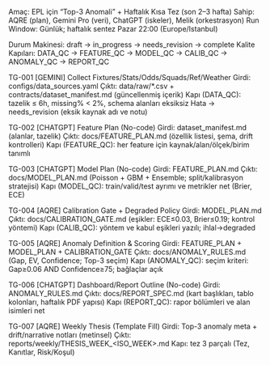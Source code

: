 ﻿Amaç: EPL için “Top-3 Anomali” + Haftalık Kısa Tez (son 2–3 hafta)
Sahip: AQRE (plan), Gemini Pro (veri), ChatGPT (iskeler), Melik (orkestrasyon)
Run Window: Günlük; haftalık sentez Pazar 22:00 (Europe/Istanbul)

Durum Makinesi: draft → in_progress → needs_revision → complete
Kalite Kapıları: DATA_QC → FEATURE_QC → MODEL_QC → CALIB_QC → ANOMALY_QC → REPORT_QC

TG-001  [GEMINI]  Collect Fixtures/Stats/Odds/Squads/Ref/Weather
  Girdi: configs/data_sources.yaml
  Çıktı: data/raw/*.csv + contracts/dataset_manifest.md (güncellenmiş içerik)
  Kapı (DATA_QC): tazelik ≤ 6h, missing% < 2%, schema alanları eksiksiz
  Hata → needs_revision (eksik kaynak adı ve notu)

TG-002  [CHATGPT] Feature Plan (No-code)
  Girdi: dataset_manifest.md (alanlar, tazelik)
  Çıktı: docs/FEATURE_PLAN.md (özellik listesi, şema, drift kontrolleri)
  Kapı (FEATURE_QC): her feature için kaynak/alan/ölçek/birim tanımlı

TG-003  [CHATGPT] Model Plan (No-code)
  Girdi: FEATURE_PLAN.md
  Çıktı: docs/MODEL_PLAN.md (Poisson + GBM + Ensemble; split/kalibrasyon stratejisi)
  Kapı (MODEL_QC): train/valid/test ayrımı ve metrikler net (Brier, ECE)

TG-004  [AQRE] Calibration Gate + Degraded Policy
  Girdi: MODEL_PLAN.md
  Çıktı: docs/CALIBRATION_GATE.md (eşikler: ECE≤0.03, Brier≤0.19; kontrol yöntemi)
  Kapı (CALIB_QC): yöntem ve kabul eşikleri yazılı; ihlal→degraded

TG-005  [AQRE] Anomaly Definition & Scoring
  Girdi: FEATURE_PLAN + MODEL_PLAN + CALIBRATION_GATE
  Çıktı: docs/ANOMALY_RULES.md (Gap, EV, Confidence; Top-3 seçim)
  Kapı (ANOMALY_QC): seçim kriteri: Gap≥0.06 AND Confidence≥75; bağlaçlar açık

TG-006  [CHATGPT] Dashboard/Report Outline (No-code)
  Girdi: ANOMALY_RULES.md
  Çıktı: docs/REPORT_SPEC.md (kart başlıkları, tablo kolonları, haftalık PDF yapısı)
  Kapı (REPORT_QC): rapor bölümleri ve alan isimleri net

TG-007  [AQRE] Weekly Thesis (Template Fill)
  Girdi: Top-3 anomaly meta + drift/narrative notları (metinsel)
  Çıktı: reports/weekly/THESIS_WEEK_<ISO_WEEK>.md
  Kapı: tez 3 parçalı (Tez, Kanıtlar, Risk/Koşul)
